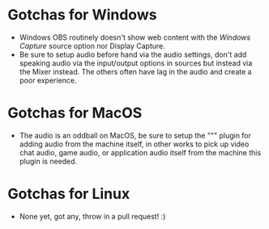 # Gotchas for Windows

* Windows OBS routinely doesn't show web content with the *Windows Capture* source option nor Display Capture.
* Be sure to setup audio before hand via the audio settings, don't add speaking audio via the input/output options in sources but instead via the Mixer instead. The others often have lag in the audio and create a poor experience.

# Gotchas for MacOS

* The audio is an oddball on MacOS, be sure to setup the """ plugin for adding audio from the machine itself, in other works to pick up video chat audio, game audio, or application audio itself from the machine this plugin is needed.

# Gotchas for Linux 

* None yet, got any, throw in a pull request!  :)
